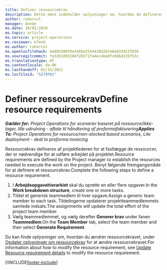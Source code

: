 ```yaml
---
title: Definer ressourcekrav
description: Dette emne indeholder oplysninger om, hvordan du definerer ressourcekravsoplysninger.
author: ruhercul
manager: Annbe
ms.date: 10/01/2020
ms.topic: article
ms.service: project-operations
ms.reviewer: kfend
ms.author: ruhercul
ms.openlocfilehash: da803300f0e416be2544420d2b7e6e633923f65b
ms.sourcegitcommit: fa32b1893286f20271fa4ec4be8fc68bd135f53c
ms.translationtype: HT
ms.contentlocale: da-DK
ms.lasthandoff: 02/15/2021
ms.locfileid: "5279761"
---
```

# <a name="define-resource-requirements"></a><span data-ttu-id="e4458-103">Definer ressourcekrav</span><span class="sxs-lookup"><span data-stu-id="e4458-103">Define resource requirements</span></span>

<span data-ttu-id="e4458-104">_**Gælder for:** Project Operations for scenarier baseret på ressource/ikke-lager, lille udrulning - aftale til håndtering af proformafakturering_</span><span class="sxs-lookup"><span data-stu-id="e4458-104">_**Applies To:** Project Operations for resource/non-stocked based scenarios, Lite deployment - deal to proforma invoicing_</span></span>

<span data-ttu-id="e4458-105">Ressourcekrav defineres af projektlederen for at fastlægge de ressourcer, der er nødvendige for at udføre arbejdet på projektet.</span><span class="sxs-lookup"><span data-stu-id="e4458-105">Resource requirements are defined by the Project manager to establish the resources needed to execute the work on the project.</span></span> <span data-ttu-id="e4458-106">Benyt følgende fremgangsmåde for at definere et ressourcekrav.</span><span class="sxs-lookup"><span data-stu-id="e4458-106">Complete the following steps to define a resource requirement.</span></span>

1.  <span data-ttu-id="e4458-107">I **Arbejdsopgavehierarkiet** skal du oprette en eller flere opgaver.</span><span class="sxs-lookup"><span data-stu-id="e4458-107">In the **Work breakdown structure**, create one or more tasks.</span></span>
2.  <span data-ttu-id="e4458-108">Tildel et generisk teammedlem til hver opgave.</span><span class="sxs-lookup"><span data-stu-id="e4458-108">Assign a generic team member to each task.</span></span> <span data-ttu-id="e4458-109">Tildelingerne opdaterer projektteammedlemmets samlede indsats.</span><span class="sxs-lookup"><span data-stu-id="e4458-109">The assignments will update the total effort of the project team member.</span></span>
3.  <span data-ttu-id="e4458-110">Vælg teammedlemmet, og vælg derefter **Generer krav** under fanen **Teammedlem**.</span><span class="sxs-lookup"><span data-stu-id="e4458-110">On the **Team Member** tab, select the team member and then select **Generate Requirement**.</span></span>

<span data-ttu-id="e4458-111">Du kan finde oplysninger om, hvordan du ændrer ressourcekravet, under [Opdater oplysninger om ressourcekrav](define-resource-requirements.md) for at ændre ressourcekravet.</span><span class="sxs-lookup"><span data-stu-id="e4458-111">For information about how to modify the resource requirement, see [Update Resource requirement details](define-resource-requirements.md) to modify the resource requirement.</span></span>

[!INCLUDE[footer-include](../includes/footer-banner.md)]